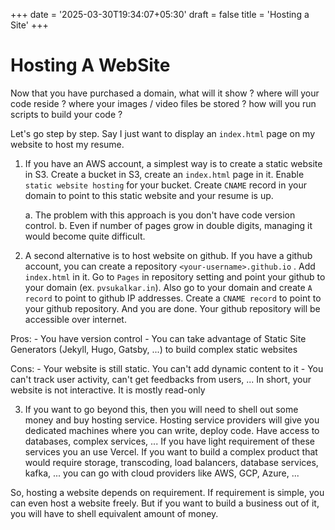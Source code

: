 +++
date = '2025-03-30T19:34:07+05:30'
draft = false
title = 'Hosting a Site'
+++
# Hosting A WebSite

Now that you have purchased a domain, what will it show ? where will your code reside ? where your images / video files be stored ? how will you run scripts to build your code ? 

Let's go step by step. 
Say I just want to display an `index.html` page on my website to host my resume. 

1. If you have an AWS account, a simplest way is to create a static website in S3. Create a bucket in S3, create an `index.html` page in it. Enable `static website hosting` for your bucket. Create `CNAME` record in your domain to point to this static website and your resume is up. 

    a. The problem with this approach is you don't have code version control. 
    b. Even if number of pages grow in double digits, managing it would become quite difficult. 

2. A second alternative is to host website on github. If you have a github account, you can create a repository `<your-username>.github.io` . Add `index.html` in it. Go to `Pages` in repository setting and point your github to your domain (ex. `pvsukalkar.in`).
Also go to your domain and create `A record` to point to github IP addresses. Create a `CNAME record` to point to your github repository. And you are done. Your github repository will be accessible over internet. 

Pros: 
    - You have version control
    - You can take advantage of Static Site Generators (Jekyll, Hugo, Gatsby, ...) to build complex static websites

Cons:
    - Your website is still static. You can't add dynamic content to it
    - You can't track user activity, can't get feedbacks from users, ... In short, your website is not interactive. It is mostly read-only

3. If you want to go beyond this, then you will need to shell out some money and buy hosting service. Hosting service providers will give you dedicated machines where you can write, deploy code. Have access to databases, complex services, ... If you have light requirement of these services you an use Vercel. If you want to build a complex product that would require storage, transcoding, load balancers, database services, kafka, ... you can go with cloud providers like AWS, GCP, Azure, ...

So, hosting a website depends on requirement. If requirement is simple, you can even host a website freely. But if you want to build a business out of it, you will have to shell equivalent amount of money.